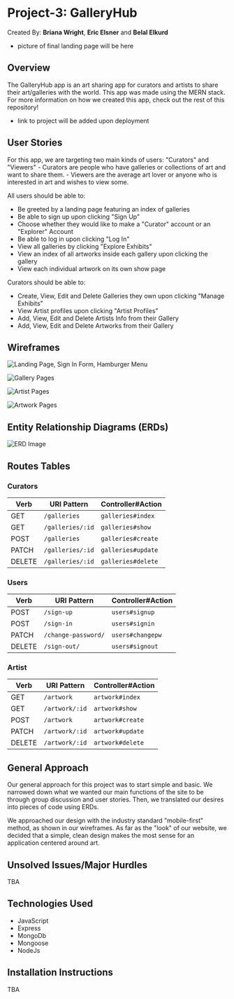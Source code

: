 # Project-3: GalleryHub

Created By: **Briana Wright**, **Eric Elsner** and **Belal Elkurd**

- picture of final landing page will be here

## Overview

The GalleryHub app is an art sharing app for curators and artists to share their art/galleries with the world.
This app was made using the MERN stack. For more information on how we created this app, check out the rest of this repository!

- link to project will be added upon deployment

## User Stories

For this app, we are targeting two main kinds of users: "Curators" and "Viewers" - Curators are people who have galleries or collections of art and want to share them. - Viewers are the average art lover or anyone who is interested in art and wishes to view some.

All users should be able to:

- Be greeted by a landing page featuring an index of galleries
- Be able to sign up upon clicking "Sign Up"
- Choose whether they would like to make a "Curator" account or an "Explorer" Account
- Be able to log in upon clicking "Log In"
- View all galleries by clicking "Explore Exhibits"
- View an index of all artworks inside each gallery upon clicking the gallery
- View each individual artwork on its own show page

Curators should be able to:

- Create, View, Edit and Delete Galleries they own upon clicking "Manage Exhibits"
- View Artist profiles upon clicking "Artist Profiles"
- Add, View, Edit and Delete Artists Info from their Gallery
- Add, View, Edit and Delete Artworks from their Gallery

## Wireframes

![Landing Page, Sign In Form, Hamburger Menu ](/Images/figmaOne.png)

![Gallery Pages](/Images/figmaTwo.png)

![Artist Pages](/Images/figmaThree.png)

![Artwork Pages ](/Images/figmaFour.png)

## Entity Relationship Diagrams (ERDs)

![ERD Image ](/Images/ERD.png)

## Routes Tables
### Curators

| Verb   | URI Pattern            | Controller#Action |
|--------|------------------------|-------------------|
| GET   | `/galleries`             | `galleries#index`  |
| GET   | `/galleries/:id`         | `galleries#show`   |
| POST   | `/galleries`            | `galleries#create` |
| PATCH  | `/galleries/:id`        | `galleries#update` |
| DELETE | `/galleries/:id`        | `galleries#delete` |

### Users

| Verb   | URI Pattern            | Controller#Action |
|--------|------------------------|-------------------|
| POST   | `/sign-up`             | `users#signup`    |
| POST   | `/sign-in`             | `users#signin`    |
| PATCH  | `/change-password/`    | `users#changepw`  |
| DELETE | `/sign-out/`           | `users#signout`   |

### Artist

| Verb   | URI Pattern            | Controller#Action |
|--------|------------------------|-------------------|
| GET   | `/artwork`             | `artwork#index`  |
| GET   | `/artwork/:id`         | `artwork#show`   |
| POST   | `/artwork`            | `artwork#create` |
| PATCH  | `/artwork/:id`        | `artwork#update` |
| DELETE | `/artwork/:id`        | `artwork#delete` |

## General Approach

Our general approach for this project was to start simple and basic. We narrowed down what we wanted our main functions of the site to be through group discussion and user stories. Then, we translated our desires into pieces of code using ERDs.

We approached our design with the industry standard "mobile-first" method, as shown in our wireframes. As far as the "look" of our website, we decided that a simple, clean design makes the most sense for an application centered around art.

## Unsolved Issues/Major Hurdles

TBA

## Technologies Used

- JavaScript
- Express
- MongoDb
- Mongoose
- NodeJs

## Installation Instructions

TBA
